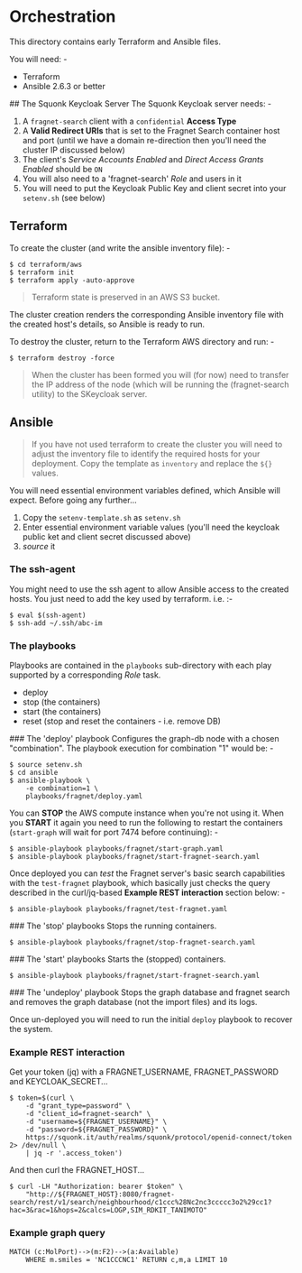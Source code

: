 # Orchestration
This directory contains early Terraform and Ansible files.

You will need: -

- Terraform
- Ansible 2.6.3 or better


## The Squonk Keycloak Server
The Squonk Keycloak server needs: -

1.  A `fragnet-search` client with a `confidential` **Access Type**
1.  A **Valid Redirect URIs** that is set to the Fragnet Search container
    host and port (until we have a domain re-direction then you'll
    need the cluster IP discussed below)
1.  The client's *Service Accounts Enabled* and *Direct Access Grants Enabled*
    should be `ON`
1.  You will also need to a 'fragnet-search' *Role* and users in it
1.  You will need to put the Keycloak Public Key and client secret
    into your `setenv.sh` (see below)

## Terraform
To create the cluster (and write the ansible inventory file): -

    $ cd terraform/aws
    $ terraform init
    $ terraform apply -auto-approve

>   Terraform state is preserved in an AWS S3 bucket.

The cluster creation renders the corresponding Ansible inventory file
with the created host's details, so Ansible is ready to run.
 
To destroy the cluster, return to the Terraform AWS directory and run: -

    $ terraform destroy -force

>   When the cluster has been formed you will (for now) need to transfer the
    IP address of the node (which will be running the (fragnet-search utility)
    to the SKeycloak server.

## Ansible
>   If you have not used terraform to create the cluster you will need to
    adjust the inventory file to identify the required hosts for your
    deployment. Copy the template as `inventory` and replace the `${}` values.

You will need essential environment variables defined, which Ansible
will expect. Before going any further...

1.  Copy the `setenv-template.sh` as `setenv.sh`
1.  Enter essential environment variable values (you'll need the
    keycloak public ket and client secret discussed above)
1.  *source* it

### The ssh-agent
You might need to use the ssh agent to allow Ansible access to the
created hosts. You just need to add the key used by terraform. i.e. :-

    $ eval $(ssh-agent)
    $ ssh-add ~/.ssh/abc-im

### The playbooks
Playbooks are contained in the `playbooks` sub-directory with each play
supported by a corresponding *Role* task. 

-   deploy
-   stop (the containers)
-   start (the containers)
-   reset (stop and reset the containers - i.e. remove DB)

### The 'deploy' playbook
Configures the graph-db node with a chosen "combination".
The playbook execution for combination "1" would be: -

    $ source setenv.sh
    $ cd ansible
    $ ansible-playbook \
        -e combination=1 \
        playbooks/fragnet/deploy.yaml 

You can **STOP** the AWS compute instance when you're not using it.
When you **START** it again you need to run the following to
restart the containers (`start-graph` will wait for port 7474 before
continuing): -

    $ ansible-playbook playbooks/fragnet/start-graph.yaml
    $ ansible-playbook playbooks/fragnet/start-fragnet-search.yaml

Once deployed you can _test_ the Fragnet server's basic
search capabilities with the `test-fragnet` playbook,
which basically just checks the query described
in the curl/jq-based **Example REST interaction** section below: -

    $ ansible-playbook playbooks/fragnet/test-fragnet.yaml

### The 'stop' playbooks
Stops the running containers.

    $ ansible-playbook playbooks/fragnet/stop-fragnet-search.yaml 

### The 'start' playbooks
Starts the (stopped) containers.

    $ ansible-playbook playbooks/fragnet/start-fragnet-search.yaml 

### The 'undeploy' playbook
Stops the graph database and fragnet search and removes the graph
database (not the import files) and its logs.

Once un-deployed you will need to run the initial `deploy` playbook
to recover the system.

### Example REST interaction
Get your token (jq) with a FRAGNET_USERNAME, FRAGNET_PASSWORD
and KEYCLOAK_SECRET...

    $ token=$(curl \
        -d "grant_type=password" \
        -d "client_id=fragnet-search" \
        -d "username=${FRAGNET_USERNAME}" \
        -d "password=${FRAGNET_PASSWORD}" \
        https://squonk.it/auth/realms/squonk/protocol/openid-connect/token 2> /dev/null \
        | jq -r '.access_token')


And then curl the FRAGNET_HOST...

    $ curl -LH "Authorization: bearer $token" \
        "http://${FRAGNET_HOST}:8080/fragnet-search/rest/v1/search/neighbourhood/c1ccc%28Nc2nc3ccccc3o2%29cc1?hac=3&rac=1&hops=2&calcs=LOGP,SIM_RDKIT_TANIMOTO"

### Example graph query

    MATCH (c:MolPort)-->(m:F2)-->(a:Available)
        WHERE m.smiles = 'NC1CCCNC1' RETURN c,m,a LIMIT 10
        